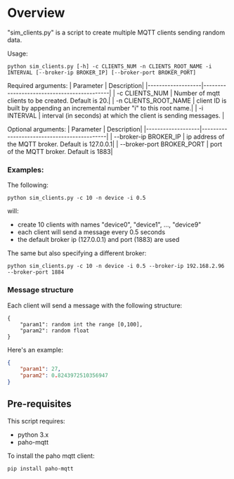 # Overview
"sim_clients.py" is a script to create multiple MQTT clients sending random data.

Usage:
```
python sim_clients.py [-h] -c CLIENTS_NUM -n CLIENTS_ROOT_NAME -i INTERVAL [--broker-ip BROKER_IP] [--broker-port BROKER_PORT]
```

Required arguments:
| Parameter | Description|
|-------------------|--------------------------------------------|
| -c CLIENTS_NUM      | Number of mqtt clients to be created. Default is 20.|
| -n CLIENTS_ROOT_NAME  | client ID is built by appending an incremental number "i" to this root name.|
| -i INTERVAL      | interval (in seconds) at which the client is sending messages. |   

Optional arguments:
| Parameter | Description|
|-------------------|--------------------------------------------|
| --broker-ip BROKER_IP      | ip address of the MQTT broker. Default is 127.0.0.1|
| --broker-port BROKER_PORT  | port of the MQTT broker. Default is 1883|

### Examples:
The following:
```
python sim_clients.py -c 10 -n device -i 0.5
```
will:
* create 10 clients with names "device0", "device1", ..., "device9"
* each client will send a message every 0.5 seconds
* the default broker ip (127.0.0.1) and port (1883) are used



The same but also specifying a different broker:
```
python sim_clients.py -c 10 -n device -i 0.5 --broker-ip 192.168.2.96 --broker-port 1884
```

### Message structure
Each client will send a message with the following structure:
```
{
    "param1": random int the range [0,100],
    "param2": random float
}
```

Here's an example:
```json
{
    "param1": 27, 
    "param2": 0.8243972510356947
}
```

## Pre-requisites
This script requires:
* python 3.x
* paho-mqtt

To install the paho mqtt client:
```
pip install paho-mqtt
```